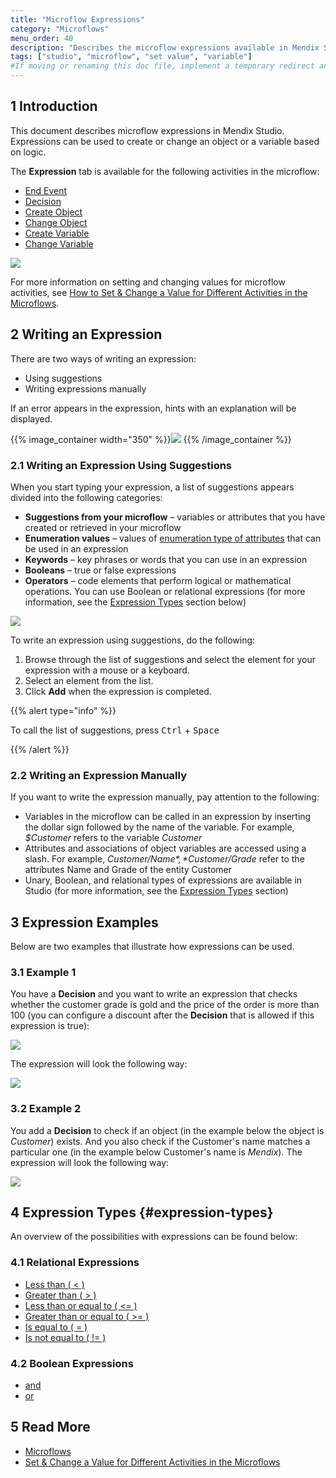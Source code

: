 ```yaml
---
title: "Microflow Expressions"
category: "Microflows"
menu_order: 40
description: "Describes the microflow expressions available in Mendix Studio."
tags: ["studio", "microflow", "set value", "variable"]
#If moving or renaming this doc file, implement a temporary redirect and let the respective team know they should update the URL in the product. See Mapping to Products for more details.
---
```


## 1 Introduction 

This document describes microflow expressions in Mendix Studio. Expressions can be used to create or change an object or a variable based on logic. 

The **Expression** tab is available for the following activities in the microflow:

*  [End Event](/refguide/end-event)
*  [Decision](microflows-decision)
*  [Create Object](/refguide/create-object)
*  [Change Object](/refguide/change-object)
*  [Create Variable](/refguide/create-variable) 
*  [Change Variable](/refguide/change-variable)

![](attachments/microflows-expressions/expression-tab.png)

For more information on setting and changing values for microflow activities, see [How to Set & Change a Value for Different Activities in the Microflows](microflows-setting-and-changing-value).

## 2 Writing an Expression

There are two ways of writing an expression:

* Using suggestions
* Writing expressions manually

If an error appears in the expression, hints with an explanation will be displayed. 

{{% image_container width="350" %}}![](attachments/microflows-expressions/expression-error.png)
{{% /image_container %}}

### 2.1 Writing an Expression Using Suggestions

When you start typing your expression, a list of suggestions appears divided into the following categories:

* **Suggestions from your microflow** – variables or attributes that you have created or retrieved in your microflow
* **Enumeration values** – values of [enumeration type of attributes](domain-models-enumeration) that can be used in an expression
* **Keywords** – key phrases or words that you can use in an expression
* **Booleans** – true or false expressions
* **Operators** – code elements that perform logical or mathematical operations. You can use Boolean or relational expressions (for more information, see the [Expression Types](#expression-types) section below)

![](attachments/microflows-expressions/expressions-list.png)

To write an expression using suggestions, do the following:

1. Browse through the list of suggestions and select the element for your expression with a mouse or a keyboard.
2. Select an element from the list.
4. Click **Add** when the expression is completed.

{{% alert type="info" %}}

To call the list of suggestions, press <kbd>Ctrl</kbd> + <kbd>Space</kbd>

{{% /alert %}}

### 2.2 Writing an Expression Manually

If you want to write the expression manually, pay attention to the following:

* Variables in the microflow can be called in an expression by inserting the dollar sign followed by the name of the variable. For example, *$Customer* refers to the variable *Customer*  
* Attributes and associations of object variables are accessed using a slash. For example, *$Customer/Name*, *$Customer/Grade* refer to the attributes Name and Grade of the entity Customer 
* Unary, Boolean, and relational types of expressions are available in Studio (for more information, see the [Expression Types](#expression-types) section)

## 3 Expression Examples

Below are two examples that illustrate how expressions can be used. 

### 3.1 Example 1

You have a **Decision** and you want to write an expression that checks whether the customer grade is gold and the price of the order is more than 100 (you can configure a discount after the **Decision** that is allowed if this expression is true):

![](attachments/microflows-expressions/example-decision.png) 

The expression will look the following way:

![](attachments/microflows-expressions/expression-decision.png)

### 3.2 Example 2

You add a **Decision** to check if an object (in the example below the object is *Customer*) exists. And you also check if the Customer's name matches a particular one (in the example below Customer's name is *Mendix*). The expression will look the following way:

![](attachments/microflows-expressions/customer-empty-and-name-example.png)

## 4 Expression Types {#expression-types}

An overview of the possibilities with expressions can be found below:

### 4.1 Relational Expressions

* [Less than ( < )](/refguide/relational-expressions)
* [Greater than ( > )](/refguide/relational-expressions)
* [Less than or equal to ( <= )](/refguide/relational-expressions)
* [Greater than or equal to ( >= )](/refguide/relational-expressions)
* [Is equal to ( = )](/refguide/relational-expressions)
* [Is not equal to ( != )](/refguide/relational-expressions)

### 4.2 Boolean Expressions

* [and](/refguide/boolean-expressions)
* [or](/refguide/boolean-expressions)

## 5 Read More

* [Microflows](microflows)
* [Set & Change a Value for Different Activities in the Microflows](microflows-setting-and-changing-value)
